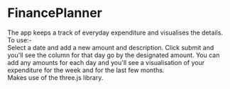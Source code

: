 # FinancePlanner
The app keeps a track of everyday expenditure and visualises the details.<br>
To use:-<br>
Select a date and add a new amount and description.
Click submit and you'll see the column for that day go by the designated amount.
You can add any amounts for each day and you'll see a visualisation of your expenditure for the week and for the last few months.<br>
Makes use of the three.js library.
